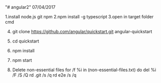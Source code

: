 "# angular2" 07/04/2017

1.install node.js git npm
2.npm install -g typescript
3.open in target folder cmd

4. git clone https://github.com/angular/quickstart.git angular-quickstart
5. cd quickstart
6. npm install
7. npm start

8. Delete non-essential files
    for /f %i in (non-essential-files.txt) do del %i /F /S /Q
    rd .git /s /q
    rd e2e /s /q

